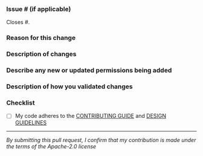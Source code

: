 ### Issue # (if applicable)

Closes #<issue number here>.

### Reason for this change

<!--What is the bug or use case behind this change?-->

### Description of changes

<!--
What code changes did you make? 
Have you made any important design decisions?
What AWS use cases does this change enable? To enable the use cases, which AWS service features are utilized?
-->

### Describe any new or updated permissions being added

<!-- What new or updated IAM permissions are needed to support the changes being introduced ? -->


### Description of how you validated changes

<!--Have you added any unit tests and/or integration tests?-->

### Checklist
- [ ] My code adheres to the [CONTRIBUTING GUIDE](https://github.com/aws/aws-cdk/blob/main/CONTRIBUTING.md) and [DESIGN GUIDELINES](https://github.com/aws/aws-cdk/blob/main/docs/DESIGN_GUIDELINES.md)

----

*By submitting this pull request, I confirm that my contribution is made under the terms of the Apache-2.0 license*
